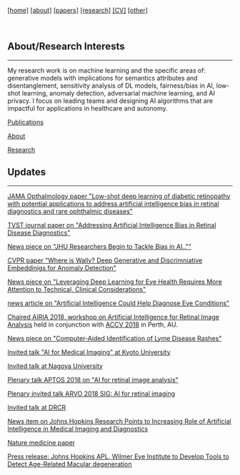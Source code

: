 [[home]](./index.html)
[[about]](./about.html)
[[papers]](./papers.html)
[[research]](./research.html)
[[CV]](./cv.html)
[[other]](./other.html)

&nbsp;&nbsp;&nbsp;&nbsp;

## About/Research Interests
---
My research work is on machine learning and the specific areas of: generative models with implications for semantics attributes and disentanglement, sensitivity analysis of DL models, fairness/bias in AI, low-shot learning, anomaly detection, adversarial machine learning, and AI privacy. I focus on leading teams and designing AI algorithms that are impactful for applications in healthcare and autonomy. 

[Publications](http://bit.ly/burl_papers)

[About](./about.html)

[Research](./research.html)

## Updates
---

[JAMA Opthalmology paper "Low-shot deep learning of diabetic retinopathy with potential applications to address artificial intelligence bias in retinal diagnostics and rare ophthalmic diseases"](https://jamanetwork.com/journals/jamaophthalmology/article-abstract/2770184)

[TVST journal paper on "Addressing Artificial Intelligence Bias in Retinal Disease Diagnostics"](https://arxiv.org/pdf/2004.13515.pdf)

[News piece on "JHU Researchers Begin to Tackle Bias in AI..""](https://www.jhuapl.edu/PressRelease/200218)

[CVPR paper "Where is Wally? Deep Generative and Discrimniative Embeddinigs for Anomaly Detection"](http://openaccess.thecvf.com/content_CVPR_2019/html/Burlina_Wheres_Wally_Now_Deep_Generative_and_Discriminative_Embeddings_for_Novelty_CVPR_2019_paper.html)

[News piece on "Leveraging Deep Learning for Eye Health Requires More Attention to Technical, Clinical Considerations"](https://www.jhuapl.edu/PressRelease/190620)

[news article on "Artificial Intelligence Could Help Diagnose Eye Conditions"](https://www.hopkinsmedicine.org/news/articles/artificial-intelligence-could-help-diagnose-eye-conditions)


[Chaired AIRIA 2018, workshop on Artificial Intelligence for Retinal Image Analysis](https://resvirtualis.github.io/airia2018/) held in conjunction with [ACCV 2018](http://accv2018.net) in Perth, AU.

[News piece on "Computer-Aided Identification of Lyme Disease Rashes"](https://www.hopkinsmedicine.org/news/articles/computer-aided-identification-of-lyme-disease-rashes)

[Invited talk "AI for Medical Imaging" at Kyoto University](https://www.kyoto-u.ac.jp/en/)

[Invited talk at Nagoya University](http://en.nagoya-u.ac.jp)


[Plenary talk APTOS 2018 on "AI for retinal image analysis"](http://2018.asiateleophth.org/invited-faculty/)  

[Plenary invited talk ARVO 2018 SIG: AI for retinal imaging](https://www.arvo.org/annual-meeting/program/special-interest-group-meetings/)

[Invited talk at DRCR](https://public.jaeb.org/drcrnet)

[News item on Johns Hopkins Research Points to Increasing Role of Artificial Intelligence in Medical Imaging and Diagnostics](https://www.jhuapl.edu/PressRelease/180628	)

[Nature medicine paper](https://www.nature.com/articles/s41591-018-0029-3)

[Press release: Johns Hopkins APL, Wilmer Eye Institute to Develop Tools to Detect Age-Related Macular degeneration](https://www.jhuapl.edu/PressRelease/150901)
